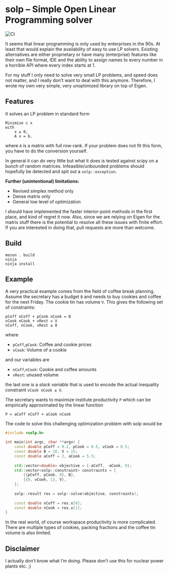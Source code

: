 # solp – Simple Open Linear Programming solver
![CI](https://github.com/lukas-weber/solp/workflows/CI/badge.svg)

It seems that linear programming is only used by enterprises in the 90s. At least that would explain the availability of
easy to use LP solvers. Existing alternatives are either proprietary or have many (enterprise) features like their own file format,
IDE and the ability to assign names to every number in a horrible API where every index starts at 1.

For my stuff I only need to solve very small LP problems, and speed does not matter, and I really don’t want to deal with this anymore.
Therefore, I wrote my own very simple, very unoptimized library on top of Eigen.

## Features
It solves an LP problem in standard form

```
Minimize c x
with
    x ≥ 0,
    A x = b.
```

where `A` is a matrix with full row-rank. If your problem does not fit this form, you have to do the conversion yourself.

In general it can do very little but what it does is tested against scipy on a bunch of random matrices. Infeasible/unbounded
problems should hopefully be detected and spit out a `solp::exception`.

**Further (unintentional) limitations:**
* Revised simplex method only
* Dense matrix only
* General low level of optimization

I should have implemented the faster interior-point methods in the first place, and kind of regret it now. Also, since we are
relying on Eigen for the matrix stuff there is the potential to resolve all these issues with finite effort.
If you are interested in doing that, pull requests are more than welcome.

## Build

```
meson . build
ninja
ninja install
```
## Example

A very practical example comes from the field of coffee break planning. Assume the secretary has a budget `B` and needs to buy cookies and coffee for the next Friday. The cookie tin has volume `V`. This gives the following set of constraints:

```
pCoff nCoff + pCook nCook = B
vCook nCook + vRest = V
nCoff, nCook, vRest ≥ 0
```
where
* `pCoff`,`pCook`: Coffee and cookie prices
* `vCook`: Volume of a cookie

and our variables are
* `nCoff`,`nCook`: Cookie and coffee amounts
* `vRest`: unused volume

the last one is a *slack variable* that is used to encode the actual inequality constraint `vCook nCook ≤ V`.

The secretary wants to maximize institute productivity `P` which can be empirically approximated by the linear function

```
P = aCoff nCoff + aCook nCook
```

The code to solve this challenging optimization problem with solp would be 
```cpp
#include <solp.h>

int main(int argc, char **argv) {
    const double pCoff = 0.2, pCook = 0.5, vCook = 0.5;
    const double B = 20, V = 15;
    const double aCoff = 2, aCook = 5.5;
    
    std::vector<double> objective = {-aCoff, -aCook, 0};
    std::vector<solp::constraint> constraints = {
        {{pCoff, pCook, 0}, B},
        {{0, vCook, 1}, V},
    };
    
    solp::result res = solp::solve(objective, constraints);
    
    const double nCoff = res.x[0];
    const double nCook = res.x[1];
}

```

In the real world, of course workspace productivity is more complicated. There are multiple types of cookies, packing fractions and the coffee tin volume is also limited.

## Disclaimer
I actually don’t know what I’m doing. Please don’t use this for nuclear power plants etc. ;)
